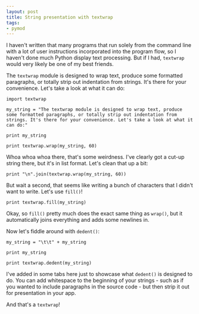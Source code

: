 ```yaml
---
layout: post
title: String presentation with textwrap
tags:
- pymod
---
```


I haven't written that many programs that run solely from the command line with a lot of user instructions incorporated into the program flow, so I haven't done much Python display text processing. But if I had, `textwrap` would very likely be one of my best friends.

The `textwrap` module is designed to wrap text, produce some formatted paragraphs, or totally strip out indentation from strings. It's there for your convenience. Let's take a look at what it can do:

	import textwrap

	my_string = "The textwrap module is designed to wrap text, produce some formatted paragraphs, or totally strip out indentation from strings. It's there for your convenience. Let's take a look at what it can do:"

	print my_string

	print textwrap.wrap(my_string, 60)

Whoa whoa whoa there, that's some weirdness. I've clearly got a cut-up string there, but it's in list format. Let's clean that up a bit:

	print "\n".join(textwrap.wrap(my_string, 60))

But wait a second, that seems like writing a bunch of characters that I didn't want to write. Let's use `fill()`!

	print textwrap.fill(my_string)

Okay, so `fill()` pretty much does the exact same thing as `wrap()`, but it automatically joins everything and adds some newlines in. 

Now let's fiddle around with `dedent()`:
	
	my_string = "\t\t" + my_string

	print my_string

	print textwrap.dedent(my_string)

I've added in some tabs here just to showcase what `dedent()` is designed to do. You can add whitespace to the beginning of your strings - such as if you wanted to include paragraphs in the source code - but then strip it out for presentation in your app.

And that's a `textwrap`!